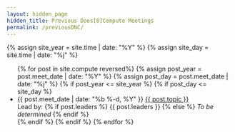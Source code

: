 ```yaml
---
layout: hidden_page
hidden_title: Previous Does[0]Compute Meetings
permalink: /previousDNC/
---
```


{% assign site_year = site.time | date: "%Y" %}
{% assign site_day = site.time | date: "%j" %}

<div class="home">
    <ul class="posts">
        {% for post in site.compute reversed%}
            {% assign post_year = post.meet_date | date: "%Y" %}
            {% assign post_day = post.meet_date | date: "%j" %}
            {% if  post_year <= site_year %}
                {% if post_day <= site_day %}
                    <li>
                        <span class="post-date">{{ post.meet_date | date: "%b %-d, %Y" }}</span>
                        <a href="{{ post.url }}">{{ post.topic }}</a><br />
                        <span class="post-content">
                            Lead by:
                            {% if post.leaders %}
                                {{ post.leaders }}
                            {% else %}
                                <em>To be determined</em>
                            {% endif %}
                        </span>
                    </li>
                {% endif %}
            {% endif %}
        {% endfor %}
    </ul>
</div>

<!-- Start Google Analytics -->
<script type="text/javascript">
var _gaq = _gaq || [];
_gaq.push(['_setAccount', 'UA-19694768-1']);
_gaq.push(['_trackPageview']);
(function() {
var ga = document.createElement('script'); ga.type = 'text/javascript'; ga.async = true;
ga.src = ('https:' == document.location.protocol ? 'https://ssl' : 'http://www') + '.google-analytics.com/ga.js';
var s = document.getElementsByTagName('script')[0]; s.parentNode.insertBefore(ga, s);
})();
</script>
<!-- End Google Analytics -->